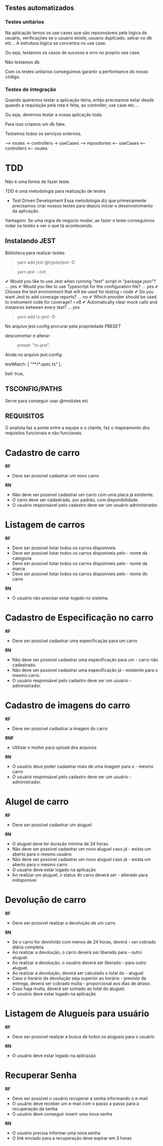 ## Testes automatizados

### Testes unitários
Na aplicação temos os use cases que são repsonsáveis pela lógica do usuário, verificações se o usuario existe, usuario duplicado, salvar no db etc... A estrutura lógica se concentra no use case.

Ou seja, testamos os casos de sucesso e erro no proprio use case.

Não testamos db.

Com os testes unitarios conseguimos garantir a performance do nosso código.

### Testes de integração

Quando queremos testar a aplicação iteira, então precisamos estar desde quando a requisição pela rota é feita, ao controller, use case etc....

Ou seja, devemos testar a nossa aplicação toda.

Para isso criamos um db fake. 

Testamos todos os serviços externos.

--> routes -> controllers -> useCases --> repositories <-- useCases <-- controllers <-- routes


# TDD
Não é uma forma de fazer teste.

TDD é uma metodologia para realização de testes
 - Test Driven Development
    Essa metodologia diz que primeiramente precisamos criar nossos testes para depois iniciar o desenvolvimento da aplicação.

  
Vantagem:
Se uma regra de negocio mudar, ao fazer o teste conseguimos rodar os testes e ver o que tá acontecendo.


## Instalando JEST
Biblioteca para realizar testes
> yarn add jest @types/jest -D

> yarn jest --init

✔ Would you like to use Jest when running "test" script in "package.json"? … yes
✔ Would you like to use Typescript for the configuration file? … yes
✔ Choose the test environment that will be used for testing › node
✔ Do you want Jest to add coverage reports? … no
✔ Which provider should be used to instrument code for coverage? › v8
✔ Automatically clear mock calls and instances between every test? … yes

> yarn add ts-jest -D

No arquivo jest.config procurar pela propriedade *PRESET*

descomentar e alterar:
 > preset: "ts-jest",

 Ainda no arquivo jest.config:

 testMatch: [
   "**/*.spec.ts"
 ],

 bail: true,

 ## TSCONFIG/PATHS

 Serve para conseguir usar @modules etc


 ## REQUISITOS

 O analista faz a ponte entre a equipe e o cliente, faz o mapeamento dos requisitos funcionais e não funcionais.


 # Cadastro de carro

**RF**
- Deve ser possível cadastrar um novo carro.


**RN** 
- Não deve ser possível cadastrar um carro com uma placa já existente.
- O carro deve ser cadastrado, por padrão, com disponibilidade.
- O usuário responsável pelo cadastro deve ser um usuário administrador.

# Listagem de carros

**RF** 
- Deve ser possível listar todos os carros disponíveis
- Deve ser possível listar todos os carros disponíveis pelo - nome da categoria
- Deve ser possível listar todos os carros disponíveis pelo - nome da marca
- Deve ser possível listar todos os carros disponíveis pelo - nome do carro

**RN**
- O usuário não precisar estar logado no sistema.


# Cadastro de Especificação no carro

**RF**
- Deve ser possível cadastrar uma especificação para um carro


**RN**
- Não deve ser possível cadastrar uma especificação para um - carro não cadastrado.
- Não deve ser possível cadastrar uma especificação já - existente para o mesmo carro.
- O usuário responsável pelo cadastro deve ser um usuário - administrador.


# Cadastro de imagens do carro

**RF**
- Deve ser possível cadastrar a imagem do carro

**RNF**
- Utilizar o multer para upload dos arquivos

**RN**
- O usuário deve poder cadastrar mais de uma imagem para o - mesmo carro
- O usuário responsável pelo cadastro deve ser um usuário - administrador.


# Alugel de carro

**RF**
- Deve ser possível cadastrar um aluguel


**RN**
- O aluguel deve ter duração mínima de 24 horas.
- Não deve ser possível cadastrar um novo aluguel caso já - exista um aberto para o mesmo usuário
- Não deve ser possível cadastrar um novo aluguel caso já - exista um aberto para o mesmo carro
- O usuário deve estar logado na aplicação
- Ao realizar um aluguel, o status do carro deverá ser - alterado para indisponível


# Devolução de carro 

**RF**
- Deve ser possível realizar a devolução de um carro

**RN**
- Se o carro for devolvido com menos de 24 horas, deverá - ser cobrado diária completa.
- Ao realizar a devolução, o carro deverá ser liberado para - outro aluguel.
- Ao realizar a devolução, o usuário deverá ser liberado - para outro aluguel.
- Ao realizar a devolução, deverá ser calculado o total do - aluguel. 
- Caso o horário de devolução seja superior ao horário - previsto de entrega, deverá ser cobrado multa - proporcional aos dias de atraso.
- Caso haja multa, deverá ser somado ao total do aluguel.
- O usuário deve estar logado na aplicação


# Listagem de Alugueis para usuário

**RF**
- Deve ser possível realizar a busca de todos os alugueis para o usuário

**RN**
- O usuário deve estar logado na aplicação


# Recuperar Senha

**RF**
- Deve ser possível o usuário recuperar a senha informando o e-mail
- O usuário deve receber um e-mail com o passo a passo para a recuperação da senha
- O usuário deve conseguir inserir uma nova senha

**RN**
- O usuário precisa informar uma nova senha
- O link enviado para a recuperação deve expirar em 3 horas
